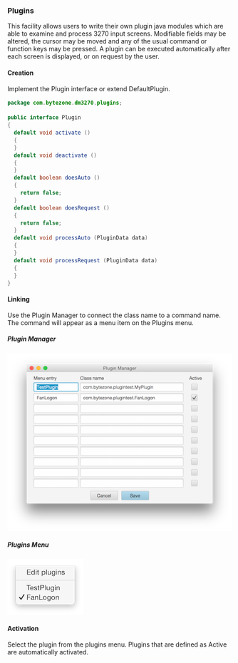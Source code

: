 ### Plugins
This facility allows users to write their own plugin java modules which are able to examine and process 3270 input screens.  Modifiable fields may be altered, the cursor may be moved and any of the usual command or function keys may be pressed. A plugin can be executed automatically after each screen is displayed, or on request by the user.
#### Creation
Implement the Plugin interface or extend DefaultPlugin.
```java
package com.bytezone.dm3270.plugins;

public interface Plugin
{
  default void activate ()
  {
  }
  default void deactivate ()
  {
  }
  default boolean doesAuto ()
  {
    return false;
  }
  default boolean doesRequest ()
  {
    return false;
  }
  default void processAuto (PluginData data)
  {
  }
  default void processRequest (PluginData data)
  {
  }
}
```
#### Linking
Use the Plugin Manager to connect the class name to a command name. The command will appear as a menu item on the Plugins menu.
##### Plugin Manager
![Plugins](plugins.png?raw=true "plugin list")
##### Plugins Menu
![Plugins](pluginmenu.png?raw=true "plugins menu")
#### Activation
Select the plugin from the plugins menu. Plugins that are defined as Active are automatically activated.
